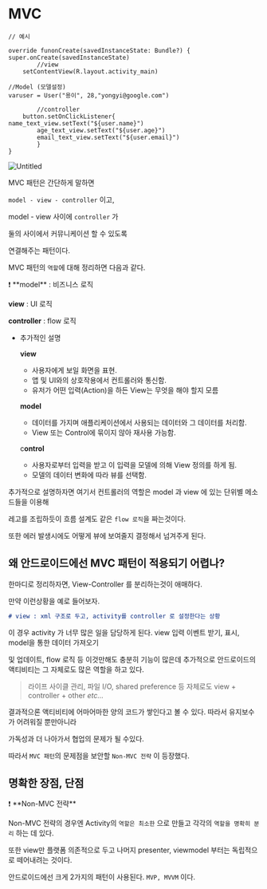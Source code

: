 
# MVC

```
// 예시

override funonCreate(savedInstanceState: Bundle?) {
super.onCreate(savedInstanceState)
		//view
    setContentView(R.layout.activity_main)

//Model (모델설정)
varuser = User("용이", 28,"yongyi@google.com")

		//controller
    button.setOnClickListener{
name_text_view.setText("${user.name}")
        age_text_view.setText("${user.age}")
        email_text_view.setText("${user.email}")
		}
}
```

![Untitled](https://s3-us-west-2.amazonaws.com/secure.notion-static.com/c48bdbe2-a7f4-4cf4-a8b0-4876b97e29ab/Untitled.png)

MVC 패턴은 간단하게 말하면 

`model - view - controller` 이고, 

model - view 사이에 `controller` 가 

둘의 사이에서 커뮤니케이션 할 수 있도록 

연결해주는 패턴이다.

MVC 패턴의 `역할`에 대해 정리하면 다음과 같다.

<aside>
❗ **model** : 비즈니스 로직

**view** : UI 로직

**controller** : flow 로직

</aside>

- 추가적인 설명
    
    **view** 
    
    - 사용자에게 보일 화면을 표현.
    - 앱 및 UI와의 상호작용에서 컨트롤러와 통신함.
    - 유저가 어떤 입력(Action)을 하든 View는 무엇을 해야 할지 모름
    
    **model**
    
    - 데이터를 가지며 애플리케이션에서 사용되는 데이터와 그 데이터를 처리함.
    - View 또는 Control에 묶이지 않아 재사용 가능함.
    
    c**ontrol**
    
    - 사용자로부터 입력을 받고 이 입력을 모델에 의해 View 정의를 하게 됨.
    - 모델의 데이터 변화에 따라 뷰를 선택함.

추가적으로 설명하자면 여기서 컨트롤러의 역할은 model 과 view 에 있는 단위별 메소드들을 이용해

레고를 조립하듯이 흐름 설계도 같은 `flow 로직`을 짜는것이다.

 또한 에러 발생시에도 어떻게 뷰에 보여줄지 결정해서 넘겨주게 된다.

## 왜 안드로이드에선 MVC 패턴이 적용되기 어렵나?

한마디로 정리하자면, View-Controller 를 분리하는것이 애매하다.

만약 이런상황을 예로 들어보자.

```markdown
# view : xml 구조로 두고, activity를 controller 로 설정한다는 상황
```

이 경우 activity 가 너무 많은 일을 담당하게 된다. view 입력 이벤트 받기, 표시, model을 통한 데이터 가져오기

및 업데이트, flow 로직 등 이것만해도 충분히 기능이 많은데 추가적으로 안드로이드의 액티비티는 그 자체로도 많은 역할을 하고 있다.

> 라이프 사이클 관리, 파일 I/O, shared preference 등 자체로도 view + controller + other *etc...*
> 

결과적으론 액티비티에 어마어마한 양의 코드가 쌓인다고 볼 수 있다. 따라서 유지보수가 어려워질 뿐만아니라 

가독성과 더 나아가서 협업의 문제가 될 수있다.

따라서 `MVC 패턴`의 문제점을 보안할 `Non-MVC 전략` 이 등장했다.

## 명확한 장점, 단점

<aside>
❗ **Non-MVC 전략**

Non-MVC 전략의 경우엔 Activity의 `역할은 최소한` 으로 만들고 각각의 `역할을 명확히 분리` 하는 데 있다.

또한 view만 플랫폼 의존적으로 두고 나머지 presenter, viewmodel 부터는 독립적으로 떼어내려는 것이다.

안드로이드에선 크게 2가지의 패턴이 사용된다. `MVP, MVVM` 이다.

</aside>
